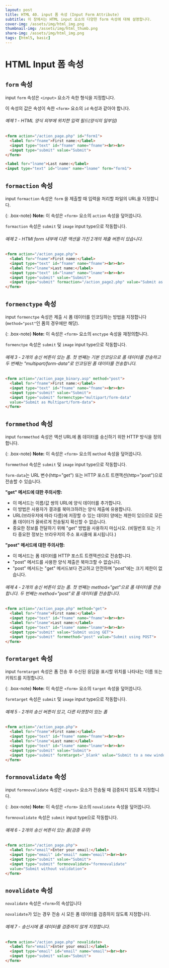 ```yaml
---
layout: post
title: HTML 40. input 폼 속성 (Input Form Attribute)
subtitle: 이 장에서는 HTML input 요소의 다양한 form 속성에 대해 설명합니다.
cover-img: /assets/img/html_img.png
thumbnail-img: /assets/img/html_thumb.png
share-img: /assets/img/html_img.png
tags: [html5, basic]
---
```


# HTML Input 폼 속성

## ```form``` 속성

input ```form``` 속성은 ```<input>``` 요소가 속한 형식을 지정합니다.

이 속성의 값은 속성이 속한 ```<form>``` 요소의 ```id``` 속성과 같아야 합니다.

###### 예제 1 - HTML 양식 외부에 위치한 입력 필드(양식의 일부임)

```html
<form action="/action_page.php" id="form1">
  <label for="fname">First name:</label>
  <input type="text" id="fname" name="fname"><br><br>
  <input type="submit" value="Submit">
</form>

<label for="lname">Last name:</label>
<input type="text" id="lname" name="lname" form="form1">
```

## ```formaction``` 속성

input ```formaction``` 속성은 ```form``` 을 제출할 때 입력을 처리할 파일의 URL을 지정합니다.

{: .box-note}
**Note:** 이 속성은 ```<form>``` 요소의 ```action``` 속성을 덮어씁니다.

```formaction``` 속성은 ```submit``` 및 ```image``` input type으로 작동합니다.

###### 예제 2 - HTMl form 내부에 다른 액션을 가진 2개의 제출 버튼이 있습니다.

```html
<form action="/action_page.php">
  <label for="fname">First name:</label>
  <input type="text" id="fname" name="fname"><br><br>
  <label for="lname">Last name:</label>
  <input type="text" id="lname" name="lname"><br><br>
  <input type="submit" value="Submit">
  <input type="submit" formaction="/action_page2.php" value="Submit as Admin">
</form>
```

## ```formenctype``` 속성

input ```formenctpe``` 속성은 제출 시 폼 데이터를 인코딩하는 방법을 지정합니다(```method="post"```인 폼의 경우에만 해당).

{: .box-note}
**Note:** 이 속성은 ```<form>``` 요소의 ```enctype``` 속성을 재정의합니다.

```formenctpe``` 속성은 ```submit``` 및 ```image``` input type으로 작동합니다.

###### 예제 3 - 2개의 송신 버튼이 있는 폼. 첫 번째는 기본 인코딩으로 폼 데이터를 전송하고 두 번째는 "multipart/form-data"로 인코딩된 폼 데이터를 전송합니다.

```html
<form action="/action_page_binary.asp" method="post">
  <label for="fname">First name:</label>
  <input type="text" id="fname" name="fname"><br><br>
  <input type="submit" value="Submit">
  <input type="submit" formenctype="multipart/form-data"
  value="Submit as Multipart/form-data">
</form>
```

## ```formmethod``` 속성

input ```formmethod``` 속성은 액션 URL에 폼 데이터를 송신하기 위한 HTTP 방식을 정의합니다.

{: .box-note}
**Note:** 이 속성은 ```<form>``` 요소의 ```method``` 속성을 덮어씁니다.

```formmethod``` 속성은 ```submit``` 및 ```image``` input type으로 작동합니다.

```form-data```는 URL 변수(http="get") 또는 HTTP 포스트 트랜잭션(http="post")으로 전송할 수 있습니다.

**"get" 메서드에 대한 주의사항:**

+ 이 메서드는 이름/값 쌍의 URL에 양식 데이터를 추가합니다.
+ 이 방법은 사용자가 결과를 북마크하려는 양식 제출에 유용합니다.
+ URL(브라우저에 따라 다름)에 저장할 수 있는 데이터 양에는 제한이 있으므로 모든 폼 데이터가 올바르게 전송될지 확신할 수 없습니다.
+ 중요한 정보를 전달하기 위해 "get" 방법을 사용하지 마십시오. (비밀번호 또는 기타 중요한 정보는 브라우저의 주소 표시줄에 표시됩니다.)

**"post" 메서드에 대한 주의사항:**

+ 이 메서드는 폼 데이터를 HTTP 포스트 트랜잭션으로 전송합니다.
+ "post" 메서드를 사용한 양식 제출은 북마크할 수 없습니다.
+ "post" 메서드는 "get" 메서드보다 견고하고 안전하며 "post"에는 크기 제한이 없습니다.

###### 예제 4 - 2개의 송신 버튼이 있는 폼. 첫 번째는 method="get"으로 폼 데이터를 전송합니다. 두 번째는 method="post"로 폼 데이터를 전송합니다.

```html
<form action="/action_page.php" method="get">
  <label for="fname">First name:</label>
  <input type="text" id="fname" name="fname"><br><br>
  <label for="lname">Last name:</label>
  <input type="text" id="lname" name="lname"><br><br>
  <input type="submit" value="Submit using GET">
  <input type="submit" formmethod="post" value="Submit using POST">
</form>
```

## ```formtarget``` 속성

input ```formtarget``` 속성은 폼 전송 후 수신된 응답을 표시할 위치를 나타내는 이름 또는 키워드를 지정합니다.

{: .box-note}
**Note:** 이 속성은 ```<form>``` 요소의 ```target``` 속성을 덮어씁니다.

```formtarget``` 속성은 ```submit``` 및 ```image``` input type으로 작동합니다.

###### 예제 5 - 2개의 송신 버튼이 있고, 다른 타겟창이 있는 폼

```html
<form action="/action_page.php">
  <label for="fname">First name:</label>
  <input type="text" id="fname" name="fname"><br><br>
  <label for="lname">Last name:</label>
  <input type="text" id="lname" name="lname"><br><br>
  <input type="submit" value="Submit">
  <input type="submit" formtarget="_blank" value="Submit to a new window/tab">
</form>
```

## ```formnovalidate``` 속성

input ```formnovalidate``` 속성은 ```<input>``` 요소가 전송될 때 검증되지 않도록 지정합니다.

{: .box-note}
**Note:** 이 속성은 ```<form>``` 요소의 ```novalidate``` 속성을 덮어씁니다.

```formnovalidate``` 속성은 ```submit``` input type으로 작동합니다.

###### 예제 6 - 2개의 송신 버튼이 있는 폼(검증 유무)

```html
<form action="/action_page.php">
  <label for="email">Enter your email:</label>
  <input type="email" id="email" name="email"><br><br>
  <input type="submit" value="Submit">
  <input type="submit" formnovalidate="formnovalidate"
  value="Submit without validation">
</form>
```

## ```novalidate``` 속성

```novalidate``` 속성은 ```<form>```의 속성입니다

```novalidate```가 있는 경우 전송 시 모든 폼 데이터를 검증하지 않도록 지정합니다.

###### 예제 7 - 송신시에 폼 데이터를 검증하지 않게 지정합니다.

```html
<form action="/action_page.php" novalidate>
  <label for="email">Enter your email:</label>
  <input type="email" id="email" name="email"><br><br>
  <input type="submit" value="Submit">
</form>
```
